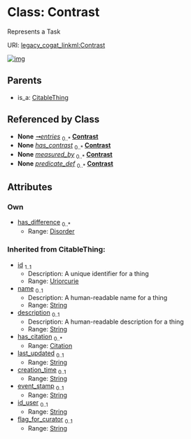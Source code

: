 
# Class: Contrast

Represents a Task

URI: [legacy_cogat_linkml:Contrast](https://w3id.org/rwblair/legacy-cogat-linkml/Contrast)


[![img](https://yuml.me/diagram/nofunky;dir:TB/class/[Disorder],[Disorder]<has_difference%200..*-%20[Contrast&#124;last_updated(i):string%20%3F;creation_time(i):string%20%3F;event_stamp(i):string%20%3F;id_user(i):string%20%3F;flag_for_curator(i):string%20%3F;id(i):uriorcurie;name(i):string%20%3F;description(i):string%20%3F],[ContrastCollection]++-%20entries%200..*>[Contrast],[Task]-%20has_contrast%200..*>[Contrast],[Condition]-%20has_contrast%200..*>[Contrast],[Concept]-%20measured_by%200..*>[Contrast],[Trait]-%20measured_by%200..*>[Contrast],[Behavior]-%20measured_by%200..*>[Contrast],[Assertion]-%20predicate_def%200..*>[Contrast],[CitableThing]^-[Contrast],[Trait],[Task],[ContrastCollection],[Condition],[Concept],[Citation],[CitableThing],[Behavior],[Assertion])](https://yuml.me/diagram/nofunky;dir:TB/class/[Disorder],[Disorder]<has_difference%200..*-%20[Contrast&#124;last_updated(i):string%20%3F;creation_time(i):string%20%3F;event_stamp(i):string%20%3F;id_user(i):string%20%3F;flag_for_curator(i):string%20%3F;id(i):uriorcurie;name(i):string%20%3F;description(i):string%20%3F],[ContrastCollection]++-%20entries%200..*>[Contrast],[Task]-%20has_contrast%200..*>[Contrast],[Condition]-%20has_contrast%200..*>[Contrast],[Concept]-%20measured_by%200..*>[Contrast],[Trait]-%20measured_by%200..*>[Contrast],[Behavior]-%20measured_by%200..*>[Contrast],[Assertion]-%20predicate_def%200..*>[Contrast],[CitableThing]^-[Contrast],[Trait],[Task],[ContrastCollection],[Condition],[Concept],[Citation],[CitableThing],[Behavior],[Assertion])

## Parents

 *  is_a: [CitableThing](CitableThing.md)

## Referenced by Class

 *  **None** *[➞entries](contrastCollection__entries.md)*  <sub>0..\*</sub>  **[Contrast](Contrast.md)**
 *  **None** *[has_contrast](has_contrast.md)*  <sub>0..\*</sub>  **[Contrast](Contrast.md)**
 *  **None** *[measured_by](measured_by.md)*  <sub>0..\*</sub>  **[Contrast](Contrast.md)**
 *  **None** *[predicate_def](predicate_def.md)*  <sub>0..\*</sub>  **[Contrast](Contrast.md)**

## Attributes


### Own

 * [has_difference](has_difference.md)  <sub>0..\*</sub>
     * Range: [Disorder](Disorder.md)

### Inherited from CitableThing:

 * [id](id.md)  <sub>1..1</sub>
     * Description: A unique identifier for a thing
     * Range: [Uriorcurie](types/Uriorcurie.md)
 * [name](name.md)  <sub>0..1</sub>
     * Description: A human-readable name for a thing
     * Range: [String](types/String.md)
 * [description](description.md)  <sub>0..1</sub>
     * Description: A human-readable description for a thing
     * Range: [String](types/String.md)
 * [has_citation](has_citation.md)  <sub>0..\*</sub>
     * Range: [Citation](Citation.md)
 * [last_updated](last_updated.md)  <sub>0..1</sub>
     * Range: [String](types/String.md)
 * [creation_time](creation_time.md)  <sub>0..1</sub>
     * Range: [String](types/String.md)
 * [event_stamp](event_stamp.md)  <sub>0..1</sub>
     * Range: [String](types/String.md)
 * [id_user](id_user.md)  <sub>0..1</sub>
     * Range: [String](types/String.md)
 * [flag_for_curator](flag_for_curator.md)  <sub>0..1</sub>
     * Range: [String](types/String.md)
